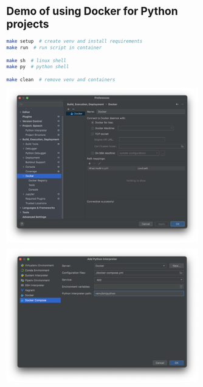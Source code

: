 # Demo of using Docker for Python projects

```sh
make setup  # create venv and install requirements
make run  # run script in container

make sh  # linux shell
make py  # python shell

make clean  # remove venv and containers
```

![Docker](Docker.png)

![DockerCompose](DockerCompose.png)
